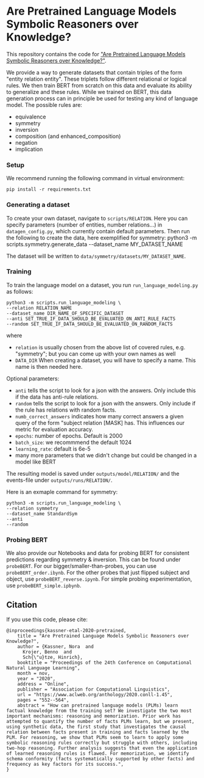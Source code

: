 # Are Pretrained Language Models  Symbolic Reasoners over Knowledge?
This repository contains the code for ["Are Pretrained Language Models  Symbolic Reasoners over Knowledge?"](https://arxiv.org/pdf/2006.10413v2.pdf).

We provide a way to generate datasets that contain triples of the form "entity relation entity". These triplets follow different relational or logical rules.
We then train BERT from scratch on this data and evaluate its ability to generalize and these rules.
While we trained on BERT, this data generation process can in principle be used for testing any kind of language model.
The possible rules are:
- equivalence
- symmetry
- inversion
- composition (and enhanced_composition)
- negation
- implication

### Setup

We recommend running the following command in virtual environment:

    pip install -r requirements.txt

### Generating a dataset

To create your own dataset, navigate to `scripts/RELATION`. Here you can specify parameters (number of entities, number relations...) in `datagen_config.py`, which currently contain default parameters. Then run the following to create the data, here exemplified for symmetry:
python3 -m scripts.symmetry.generate_data --dataset_name MY_DATASET_NAME

The dataset will be written to `data/symmetry/datasets/MY_DATASET_NAME`.

### Training
To train the language model on a dataset, you run `run_language_modeling.py` as follows:
    
    python3 -m scripts.run_language_modeling \
    --relation RELATION_NAME
    --dataset_name DIR_NAME_OF_SPECIFIC_DATASET
    --anti SET_TRUE_IF_DATA_SHOULD_BE_EVALUATED_ON_ANTI_RULE_FACTS
    --random SET_TRUE_IF_DATA_SHOULD_BE_EVALUATED_ON_RANDOM_FACTS
    
where
 - `relation` is usually chosen from the above list of covered rules, e.g. "symmetry"; but you can come up with your own names as well
 - `DATA_DIR` When creating a dataset, you will have to specify a name. This name is then needed here.
 
Optional parameters:
- `anti` tells the script to look for a json with the answers. Only include this if the data has anti-rule relations.
- `random` tells the script to look for a json with the answers. Only include if the rule has relations with random facts.
- `numb_correct_answers` indicates how many correct answers a given query of the form "subject relation [MASK] has. This influences our metric for evaluation accuracy.
- `epochs`: number of epochs. Default is 2000
- `batch_size`: we recommmend the default 1024
- `learning_rate`: default is 6e-5
- many more parameters that we didn't change but could be changed in a model like BERT

The resulting model is saved under `outputs/model/RELATION/` and the events-file under `outputs/runs/RELATION/`.

Here is an exmaple command for symmetry:


    python3 -m scripts.run_language_modeling \
    --relation symmetry
    --dataset_name StandardSym
    --anti
    --random

### Probing BERT

We also provide our Notebooks and data for probing BERT for consistent predictions regarding symmetry & inversion.
This can be found under `probeBERT`.
For our bigger/smaller-than-probes, you can use `probeBERT_order.ibynb`.
For the other probes that just flipped subject and object, use `probeBERT_reverse.ipynb`.
For simple probing experimentation, use `probeBERT_simple.ipbynb`.

## Citation
If you use this code, please cite:

    @inproceedings{kassner-etal-2020-pretrained,
        title = "Are Pretrained Language Models Symbolic Reasoners over Knowledge?",
        author = {Kassner, Nora  and
          Krojer, Benno  and
          Sch{\"u}tze, Hinrich},
        booktitle = "Proceedings of the 24th Conference on Computational Natural Language Learning",
        month = nov,
        year = "2020",
        address = "Online",
        publisher = "Association for Computational Linguistics",
        url = "https://www.aclweb.org/anthology/2020.conll-1.45",
        pages = "552--564",
        abstract = "How can pretrained language models (PLMs) learn factual knowledge from the training set? We investigate the two most important mechanisms: reasoning and memorization. Prior work has attempted to quantify the number of facts PLMs learn, but we present, using synthetic data, the first study that investigates the causal relation between facts present in training and facts learned by the PLM. For reasoning, we show that PLMs seem to learn to apply some symbolic reasoning rules correctly but struggle with others, including two-hop reasoning. Further analysis suggests that even the application of learned reasoning rules is flawed. For memorization, we identify schema conformity (facts systematically supported by other facts) and frequency as key factors for its success.",
    }
